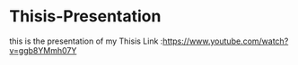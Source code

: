 # Thisis-Presentation
this is  the  presentation of my Thisis
Link :https://www.youtube.com/watch?v=ggb8YMmh07Y
